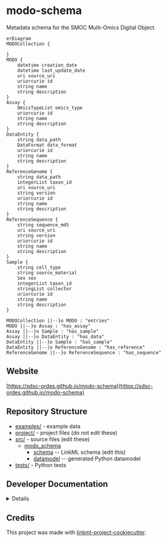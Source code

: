 # modo-schema

Metadata schema for the SMOC Multi-Omics Digital Object.

```mermaid
erDiagram
MODOCollection {

}
MODO {
    datetime creation_date  
    datetime last_update_date  
    uri source_uri  
    uriorcurie id  
    string name  
    string description  
}
Assay {
    OmicsTypeList omics_type  
    uriorcurie id  
    string name  
    string description  
}
DataEntity {
    string data_path  
    DataFormat data_format  
    uriorcurie id  
    string name  
    string description  
}
ReferenceGenome {
    string data_path  
    integerList taxon_id  
    uri source_uri  
    string version  
    uriorcurie id  
    string name  
    string description  
}
ReferenceSequence {
    string sequence_md5  
    uri source_uri  
    string version  
    uriorcurie id  
    string name  
    string description  
}
Sample {
    string cell_type  
    string source_material  
    Sex sex  
    integerList taxon_id  
    stringList collector  
    uriorcurie id  
    string name  
    string description  
}

MODOCollection ||--}o MODO : "entries"
MODO ||--}o Assay : "has_assay"
Assay ||--}o Sample : "has_sample"
Assay ||--}o DataEntity : "has_data"
DataEntity ||--}o Sample : "has_sample"
DataEntity ||--|o ReferenceGenome : "has_reference"
ReferenceGenome ||--}o ReferenceSequence : "has_sequence"

```



## Website

[https://sdsc-ordes.github.io/modo-schema](https://sdsc-ordes.github.io/modo-schema)

## Repository Structure

* [examples/](examples/) - example data
* [project/](project/) - project files (do not edit these)
* [src/](src/) - source files (edit these)
  * [modo_schema](src/modo_schema)
    * [schema](src/modo_schema/schema) -- LinkML schema
      (edit this)
    * [datamodel](src/modo_schema/datamodel) -- generated
      Python datamodel
* [tests/](tests/) - Python tests

## Developer Documentation

<details>
Use the `make` command to generate project artefacts:

* `make all`: make everything
* `make deploy`: deploys site
</details>

## Credits

This project was made with
[linkml-project-cookiecutter](https://github.com/linkml/linkml-project-cookiecutter).
